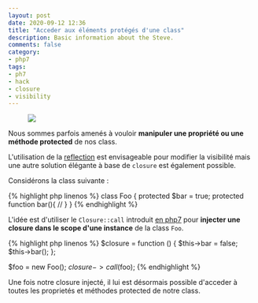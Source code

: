 ```yaml
---
layout: post
date: 2020-09-12 12:36
title: "Acceder aux éléments protégés d'une class"
description: Basic information about the Steve.
comments: false
category: 
- php7
tags:
- ph7
- hack
- closure
- visibility
---
```


<figure class="aligncenter">
    <img src="https://images.unsplash.com/photo-1600456548090-7d1b3f0bbea5?ixlib=rb-1.2.1&ixid=MXwxMjA3fDB8MHxwaG90by1wYWdlfHx8fGVufDB8fHw%3D&auto=format&fit=crop&w=1350&q=80" />
</figure>

Nous sommes parfois amenés à vouloir **manipuler une propriété ou une méthode protected** de nos class.

L'utilisation de la [reflection](https://www.php.net/manual/fr/reflectionproperty.setaccessible.php) est envisageable pour modifier la visibilité mais une autre solution élégante à base de <code>closure</code> est également possible.

Considérons la class suivante :

{% highlight php linenos %}
class Foo {
    protected $bar = true;
    protected function bar(){ // }
}
{% endhighlight %}

L'idée est d'utiliser le `Closure::call` introduit [en php7](https://www.php.net/manual/fr/closure.call.php) pour **injecter une closure dans le scope d'une instance** de la class <code>Foo</code>.

{% highlight php linenos %}
$closure = function () {
    $this->bar = false;
    $this->bar();
};

$foo = new Foo();
$closure->call($foo);
{% endhighlight %}

Une fois notre closure injecté, il lui est désormais possible d'acceder à toutes les proprietés et méthodes protected de notre class.